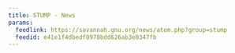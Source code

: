 ```yaml
---
title: STUMP - News
params:
  feedlink: https://savannah.gnu.org/news/atom.php?group=stump
  feedid: e41e1f4dbedf0970bdd626ab3e0347fb
---
```

